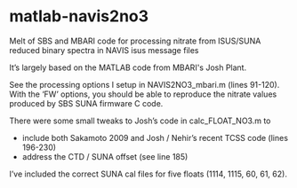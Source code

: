 # matlab-navis2no3
Melt of SBS and MBARI code for processing nitrate from ISUS/SUNA reduced binary spectra in NAVIS isus message files

It’s largely based on the MATLAB code from MBARI's Josh Plant. 

See the processing options I setup in NAVIS2NO3_mbari.m (lines 91-120).  With the ‘FW’ options, you should be able to reproduce the nitrate values produced by SBS SUNA firmware C code.  

There were some small tweaks to Josh’s code in calc_FLOAT_NO3.m to 
* include both Sakamoto 2009 and Josh / Nehir’s recent TCSS code (lines 196-230)
* address the CTD / SUNA offset (see line 185)

I’ve included the correct SUNA cal files for five floats (1114, 1115, 60, 61, 62).

